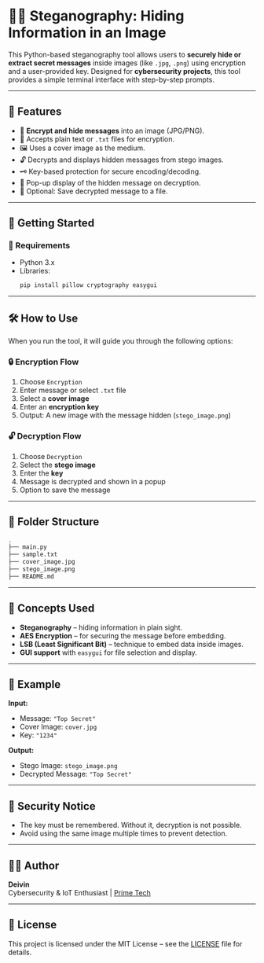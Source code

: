 
# 🕵️‍♂️ Steganography: Hiding Information in an Image

This Python-based steganography tool allows users to **securely hide or extract secret messages** inside images (like `.jpg`, `.png`) using encryption and a user-provided key. Designed for **cybersecurity projects**, this tool provides a simple terminal interface with step-by-step prompts.

---

## 📌 Features

- 🔐 **Encrypt and hide messages** into an image (JPG/PNG).
- 🧾 Accepts plain text or `.txt` files for encryption.
- 🖼️ Uses a cover image as the medium.
- 🔓 Decrypts and displays hidden messages from stego images.
- 🗝️ Key-based protection for secure encoding/decoding.
- 💬 Pop-up display of the hidden message on decryption.
- 💾 Optional: Save decrypted message to a file.

---

## 🚀 Getting Started

### 🧰 Requirements

- Python 3.x  
- Libraries:
  ```bash
  pip install pillow cryptography easygui
  ```

---

## 🛠️ How to Use

When you run the tool, it will guide you through the following options:

### 🔒 Encryption Flow

1. Choose `Encryption`
2. Enter message or select `.txt` file
3. Select a **cover image**
4. Enter an **encryption key**
5. Output: A new image with the message hidden (`stego_image.png`)

### 🔓 Decryption Flow

1. Choose `Decryption`
2. Select the **stego image**
3. Enter the **key**
4. Message is decrypted and shown in a popup
5. Option to save the message

---

## 📂 Folder Structure

```bash
.
├── main.py
├── sample.txt
├── cover_image.jpg
├── stego_image.png
├── README.md
```

---

## 🧠 Concepts Used

- **Steganography** – hiding information in plain sight.
- **AES Encryption** – for securing the message before embedding.
- **LSB (Least Significant Bit)** – technique to embed data inside images.
- **GUI support** with `easygui` for file selection and display.

---

## 🧪 Example

**Input:**
- Message: `"Top Secret"`
- Cover Image: `cover.jpg`
- Key: `"1234"`

**Output:**
- Stego Image: `stego_image.png`
- Decrypted Message: `"Top Secret"`

---

## 🔐 Security Notice

- The key must be remembered. Without it, decryption is not possible.
- Avoid using the same image multiple times to prevent detection.

---

## 👨‍💻 Author

**Deivin**  
Cybersecurity & IoT Enthusiast | [Prime Tech](#)

---

## 📜 License

This project is licensed under the MIT License – see the [LICENSE](LICENSE) file for details.
